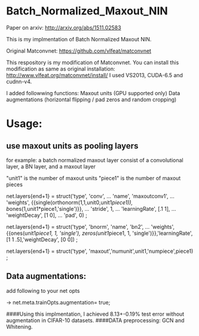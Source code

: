 # Batch_Normalized_Maxout_NIN
Paper on arxiv: http://arxiv.org/abs/1511.02583

This is my implmentation of Batch Normalized Maxout NIN.

Original Matconvnet: https://github.com/vlfeat/matconvnet

This respository is my modification of Matconvnet.
You can install this modification as same as original installation:
http://www.vlfeat.org/matconvnet/install/
I used VS2013, CUDA-6.5 and cudnn-v4.

I added followwing functions:
Maxout units (GPU supported only) 
Data augmentations (horizontal flipping / pad zeros and random cropping)

<h1>Usage:</h1>
<h2>use maxout units as pooling layers</h2>
for example: a batch normalized maxout layer consist of a convolutional layer, a BN layer, and a maxout layer

"unit1"  is the number of maxout units
"piece1" is the number of maxout pieces

net.layers{end+1} = struct('type', 'conv', ...
                           'name', 'maxoutconv1', ...
                           'weights', {{single(orthonorm(1,1,unit0,unit1*piece1)), b*ones(1,unit1*piece1,'single')}}, ...
                           'stride', 1, ...
                           'learningRate', [.1 1], ...
                           'weightDecay', [1 0], ...
                           'pad', 0) ;

net.layers{end+1} = struct('type', 'bnorm', 'name', 'bn2', ...
                           'weights', {{ones(unit1*piece1, 1, 'single'), zeros(unit1*piece1, 1, 'single')}},'learningRate', [1 1 .5],'weightDecay', [0 0]) ;   

net.layers{end+1} = struct('type', 'maxout','numunit',unit1,'numpiece',piece1) ; 


<h2>Data augmentations:</h2>
<p>add following to your net opts</p>
<p>-> net.meta.trainOpts.augmentation= true;</p>

####Using this implmentation, I achieved 8.13+-0.19% test error without augmentation in CIFAR-10 datasets.
####DATA preprocessing: GCN and Whitening.

